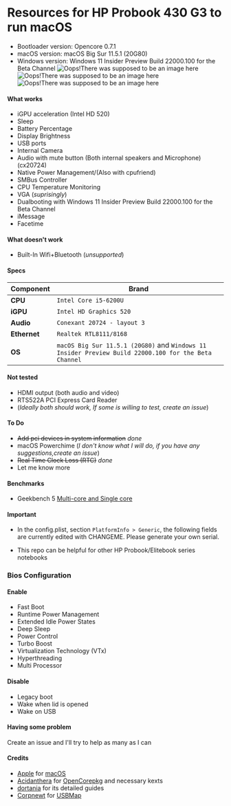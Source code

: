 Resources for HP Probook 430 G3 to run macOS
============================================

- Bootloader version: Opencore 0.7.1
- macOS version: macOS Big Sur 11.5.1 (20G80)
- Windows version: Windows 11 Insider Preview Build 22000.100 for the Beta Channel
![Oops!There was supposed to be an image here](https://user-images.githubusercontent.com/84245065/127441253-b56c7695-999c-433b-a5e7-f42718660080.png)
![Oops!There was supposed to be an image here](https://user-images.githubusercontent.com/84245065/127442252-f3d46091-7b33-4e3c-ae9f-99cd9d630a12.png)
![Oops!There was supposed to be an image here](https://i.imgur.com/EAKVfPD.png)

#### What works
- iGPU acceleration (Intel HD 520)
- Sleep
- Battery Percentage
- Display Brightness
- USB ports
- Internal Camera
- Audio with mute button (Both internal speakers and Microphone) (cx20724)
- Native Power Management/(Also with cpufriend)
- SMBus Controller
- CPU Temperature Monitoring
- VGA (*suprisingly*)
- Dualbooting with Windows 11 Insider Preview Build 22000.100 for the Beta Channel
- iMessage
- Facetime

#### What doesn't work
- Built-In Wifi+Bluetooth (*unsupported*)

#### Specs

| Component      | Brand                                                            |
|----------------|------------------------------------------------------------------|
| **CPU**        | `Intel Core i5-6200U ` |   
| **iGPU**       | `Intel HD Graphics 520 `                                         |
| **Audio**      | `Conexant 20724 - layout 3`                                      |
| **Ethernet**   | `Realtek RTL8111/8168`                                           |
| **OS**         | `macOS Big Sur 11.5.1 (20G80)` and `Windows 11 Insider Preview Build 22000.100 for the Beta Channel`|

#### Not tested
- HDMI output (both audio and video)
- RTS522A PCI Express Card Reader
- (*Ideally both should work, If some is willing to test, create an issue*)

#### To Do
- ~~Add pci devices in system information~~  *done*
- macOS Powerchime (*I don't know what I will do, if you have any suggestions,create an issue*)
- ~~Real Time Clock Loss (RTC)~~ *done*
- Let me know more

#### Benchmarks
- Geekbench 5 [Multi-core and Single core](https://browser.geekbench.com/v5/cpu/8013906)

#### Important
- In the config.plist, section `PlatformInfo > Generic`, the following fields are currently edited with CHANGEME. Please generate your own serial. 

- This repo can be helpful for other HP Probook/Elitebook series notebooks
 
### Bios Configuration


#### Enable

- Fast Boot
- Runtime Power Management
- Extended Idle Power States
- Deep Sleep
- Power Control
- Turbo Boost
- Virtualization Technology (VTx)
- Hyperthreading
- Multi Processor

 #### Disable
 
- Legacy boot
- Wake when lid is opened
- Wake on USB

#### Having some problem
Create an issue and I'll try to help as many as I can

#### Credits
- [Apple](https://apple.com) for [macOS](https://www.apple.com/macos/big-sur/)
- [Acidanthera](https://github.com/Acidanthera) for [OpenCorepkg](https://github.com/acidanthera/OpenCorePkg) and necessary kexts
- [dortania](https://github.com/dortania) for its detailed guides
- [Corpnewt](https://github.com/CorpNewt) for [USBMap](https://github.com/corpnewt/USBMap)
